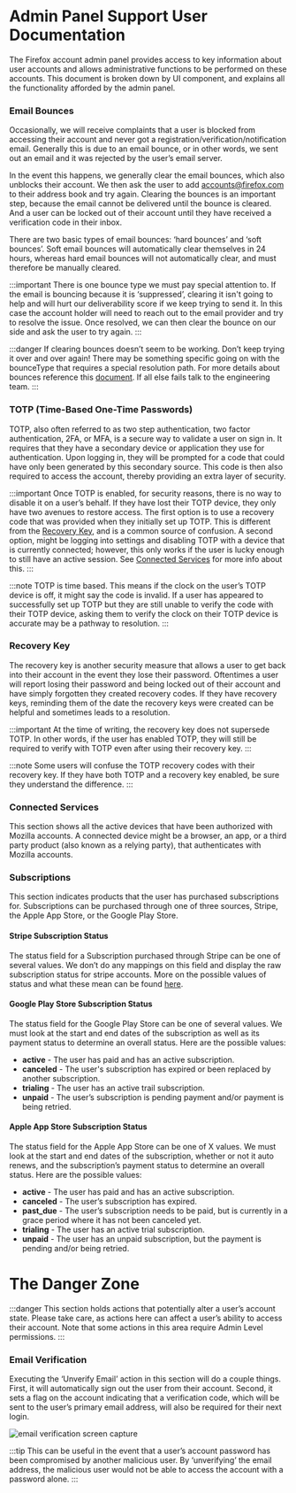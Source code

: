 
# Admin Panel Support User Documentation

The Firefox account admin panel provides access to key information about user accounts and allows administrative functions to be performed on these accounts. This document is broken down by UI component, and explains all the functionality afforded by the admin panel.

### Email Bounces

Occasionally, we will receive complaints that a user is blocked from accessing their account and never got a registration/verification/notification email. Generally this is due to an email bounce, or in other words, we sent out an email and it was rejected by the user’s email server.

In the event this happens, we generally clear the email bounces, which also unblocks their account. We then ask the user to add [accounts@firefox.com](mailto:accounts@firefox.com) to their address book and try again. Clearing the bounces is an important step, because the email cannot be delivered until the bounce is cleared. And a user can be locked out of their account until they have received a verification code in their inbox.

There are two basic types of email bounces: ‘hard bounces’ and ‘soft bounces’. Soft email bounces will automatically clear themselves in 24 hours, whereas hard email bounces will not automatically clear, and must therefore be manually cleared.

:::important
There is one bounce type we must pay special attention to. If the email is bouncing because it is ‘suppressed’, clearing it isn't going to help and will hurt our deliverability score if we keep trying to send it. In this case the account holder will need to reach out to the email provider and try to resolve the issue. Once resolved, we can then clear the bounce on our side and ask the user to try again.
:::

:::danger
If clearing bounces doesn’t seem to be working. Don’t keep trying it over and over again! There may be something specific going on with the bounceType that requires a special resolution path. For more details about bounces reference this [document](https://docs.aws.amazon.com/ses/latest/dg/notification-contents.html#bounce-types).  If all else fails talk to the engineering team.
:::

### TOTP (Time-Based One-Time Passwords)

TOTP, also often referred to as two step authentication, two factor authentication, 2FA, or MFA, is a secure way to validate a user on sign in. It requires that they have a secondary device or application they use for authentication. Upon logging in, they will be prompted for a code that could have only been generated by this secondary source. This code is then also required to access the account, thereby providing an extra layer of security.

:::important
Once TOTP is enabled, for security reasons, there is no way to disable it on a user’s behalf. If they have lost their TOTP device, they only have two avenues to restore access. The first option is to use a recovery code that was provided when they initially set up TOTP. This is different from the [Recovery Key](#recovery-key), and is a common source of confusion. A second option, might be logging into settings and disabling TOTP with a device that is currently connected; however, this only works if the user is lucky enough to still have an active session. See [Connected Services](#connected-services) for more info about this. 
:::

:::note
TOTP is time based. This means if the clock on the user’s TOTP device is off, it might say the code is invalid. If a user has appeared to successfully set up TOTP but they are still unable to verify the code with their TOTP device, asking them to verify the clock on their TOTP device is accurate may be a pathway to resolution.
:::

### Recovery Key

The recovery key is another security measure that allows a user to get back into their account in the event they lose their password. Oftentimes a user will report losing their password and being locked out of their account and have simply forgotten they created recovery codes. If they have recovery keys, reminding them of the date the recovery keys were created can be helpful and sometimes leads to a resolution. 

:::important
At the time of writing, the recovery key does not supersede TOTP. In other words, if the user has enabled TOTP, they will still be required to verify with TOTP even after using their recovery key.
:::

:::note
Some users will confuse the TOTP recovery codes with their recovery key. If they have both TOTP and a recovery key enabled, be sure they understand the difference.
:::

### Connected Services

This section shows all the active devices that have been authorized with Mozilla accounts. A connected device might be a browser, an app, or a third party product (also known as a relying party), that authenticates with Mozilla accounts. 


### Subscriptions

This section indicates products that the user has purchased subscriptions for. Subscriptions can be purchased through one of three sources, Stripe, the Apple App Store, or the Google Play Store.  


#### Stripe Subscription Status 

The status field for a Subscription purchased through Stripe can be one of several values. We don’t do any mappings on this field and display the raw subscription status for stripe accounts. More on the possible values of status and what these mean can be found [here](https://stripe.com/docs/api/subscriptions/object#subscription_object-status).


#### Google Play Store Subscription Status

The status field for the Google Play Store can be one of several values. We must look at the start and end dates of the subscription as well as its payment status to determine an overall status. Here are the possible values:

* **active** - The user has paid and has an active subscription.
* **canceled** - The user's subscription has expired or been replaced by another subscription.
* **trialing** - The user has an active trail subscription.
* **unpaid** - The user’s subscription is pending payment and/or payment is being retried.


#### Apple App Store Subscription Status

The status field for the Apple App Store can be one of X values. We must look at the start and end dates of the subscription, whether or not it auto renews, and the subscription’s payment status to determine an overall status. Here are the possible values:

* **active** - The user has paid and has an active subscription.
* **canceled** - The user’s subscription has expired.
* **past_due** - The user’s subscription needs to be paid, but is currently in a grace period where it has not been canceled yet.
* **trialing** - The user has an active trial subscription.
* **unpaid** - The user has an unpaid subscription, but the payment is pending and/or being retried. 


# The Danger Zone

:::danger
This section holds actions that potentially alter a user’s account state. Please take care, as actions here can affect a user’s ability to access their account. Note that some actions in this area require Admin Level permissions.
:::

### Email Verification

Executing the ‘Unverify Email’ action in this section will do a couple things. First, it will automatically sign out the user from their account. Second, it sets a flag on the account indicating that a verification code, which will be sent to the user’s primary email address, will also be required for their next login.

![email verification screen capture](../assets/admin-panel/image13.png "image_tooltip")

:::tip
This can be useful in the event that a user’s account password has been compromised by another malicious user. By ‘unverifying’ the email address, the malicious user would not be able to access the account with a password alone.
:::
